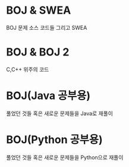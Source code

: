# BOJ & SWEA
BOJ 문제 소스 코드들
그리고 SWEA 

# BOJ & BOJ 2
C,C++ 위주의 코드

# BOJ(Java 공부용)
풀었던 것들 혹은 새로운 문제들을 Java로 재풀이

# BOJ(Python 공부용)
풀었던 것들 혹은 새로운 문제들을 Python으로 재풀이
